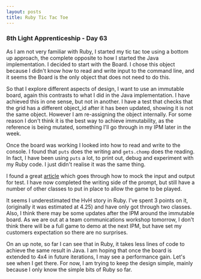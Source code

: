 ```yaml
---
layout: posts
title: Ruby Tic Tac Toe
---
```


### 8th Light Apprenticeship - Day 63

As I am not very familiar with Ruby, I started my tic tac toe using a bottom up approach, the complete opposite to how I started the Java implementation. I decided to start with the Board. I chose this object because I didn't know how to read and write input to the command line, and it seems the Board is the only object that does not need to do this.

<!--break--> 

So that I explore different aspects of design, I want to use an immutable board, again this contrasts to what I did in the Java implementation. I have achieved this in one sense, but not in another. I have a test that checks that the grid has a different object_id after it has been updated, showing it is not the same object. However I am re-assigning the object internally. For some reason I don't think it is the best way to achieve immutability, as the reference is being mutated, something I'll go through in my IPM later in the week.

Once the board was working I looked into how to read and write to the console. I found that `puts` does the writing and `gets.chomp` does the reading. In fact, I have been using `puts` a lot, to print out, debug and experiment with my Ruby code. I just didn't realise it was the same thing.

I found a great [article](http://www.getlaura.com/how-to-test-ruby-io/) which goes through how to mock the input and output for test. I have now completed the writing side of the prompt, but still have a number of other classes to put in place to allow the game to be played.

It seems I underestimated the HvH story in Ruby. I've spent 3 points on it, (originally it was estimated at 4.25) and have only got through two classes. Also, I think there may be some updates after the IPM around the immutable board. As we are out at a team communications workshop tomorrow, I don't think there will be a full game to demo at the next IPM, but have set my customers expectation so there are no surprises. 

On an up note, so far I can see that in Ruby, it takes less lines of code to achieve the same result in Java. I am hoping that once the board is extended to 4x4 in future iterations, I may see a performance gain. Let's see when I get there. For now, I am trying to keep the design simple, mainly because I only know the simple bits of Ruby so far.








